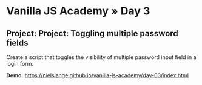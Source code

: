 # Vanilla JS Academy » Day 3

## Project: Project: Toggling multiple password fields

Create a script that toggles the visibility of multiple password input field in a login form.

**Demo:** https://nielslange.github.io/vanilla-js-academy/day-03/index.html